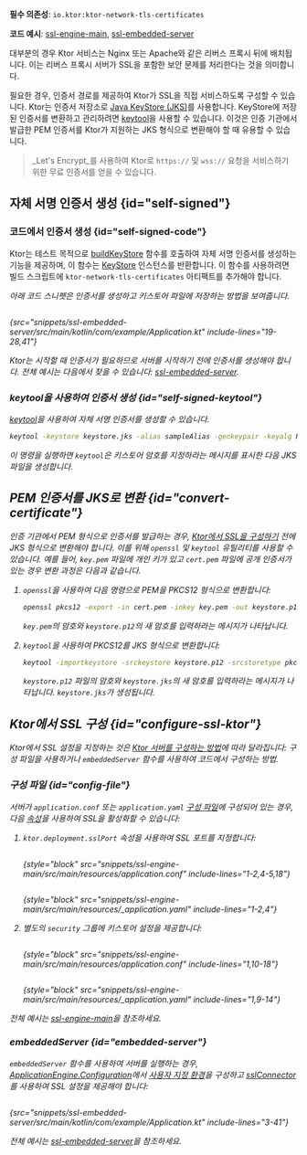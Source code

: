[//]: # (title: Ktor 서버의 SSL 및 인증서)

<show-structure for="chapter" depth="2"/>
<primary-label ref="server-plugin"/>

<tldr>
<p>
<b>필수 의존성</b>: <code>io.ktor:ktor-network-tls-certificates</code>
</p>
<p>
<b>코드 예시</b>: 
<a href="https://github.com/ktorio/ktor-documentation/tree/%ktor_version%/codeSnippets/snippets/ssl-engine-main">ssl-engine-main</a>, 
<a href="https://github.com/ktorio/ktor-documentation/tree/%ktor_version%/codeSnippets/snippets/ssl-embedded-server">ssl-embedded-server</a>
</p>
</tldr>

대부분의 경우 Ktor 서비스는 Nginx 또는 Apache와 같은 리버스 프록시 뒤에 배치됩니다.
이는 리버스 프록시 서버가 SSL을 포함한 보안 문제를 처리한다는 것을 의미합니다.

필요한 경우, 인증서 경로를 제공하여 Ktor가 SSL을 직접 서비스하도록 구성할 수 있습니다.
Ktor는 인증서 저장소로 [Java KeyStore (JKS)](https://docs.oracle.com/javase/8/docs/api/java/security/KeyStore.html)를 사용합니다.
KeyStore에 저장된 인증서를 변환하고 관리하려면 [keytool](https://docs.oracle.com/javase/8/docs/technotes/tools/unix/keytool.html)을 사용할 수 있습니다.
이것은 인증 기관에서 발급한 PEM 인증서를 Ktor가 지원하는 JKS 형식으로 변환해야 할 때 유용할 수 있습니다.

> _Let's Encrypt_를 사용하여 Ktor로 `https://` 및 `wss://` 요청을 서비스하기 위한 무료 인증서를 얻을 수 있습니다.

## 자체 서명 인증서 생성 {id="self-signed"}

### 코드에서 인증서 생성 {id="self-signed-code"}

Ktor는 테스트 목적으로 [buildKeyStore](https://api.ktor.io/ktor-network/ktor-network-tls/ktor-network-tls-certificates/io.ktor.network.tls.certificates/build-key-store.html) 함수를 호출하여 자체 서명 인증서를 생성하는 기능을 제공하며, 이 함수는 [KeyStore](https://docs.oracle.com/en/java/javase/17/docs/api/java.base/java/security/KeyStore.html) 인스턴스를 반환합니다.
이 함수를 사용하려면 빌드 스크립트에 `ktor-network-tls-certificates` 아티팩트를 추가해야 합니다.

<var name="artifact_name" value="ktor-network-tls-certificates"/>
<include from="lib.topic" element-id="add_ktor_artifact"/>

아래 코드 스니펫은 인증서를 생성하고 키스토어 파일에 저장하는 방법을 보여줍니다.

```kotlin
```

{src="snippets/ssl-embedded-server/src/main/kotlin/com/example/Application.kt" include-lines="19-28,41"}

Ktor는 시작할 때 인증서가 필요하므로 서버를 시작하기 전에 인증서를 생성해야 합니다.
전체 예시는 다음에서 찾을 수 있습니다: [ssl-embedded-server](https://github.com/ktorio/ktor-documentation/tree/%ktor_version%/codeSnippets/snippets/ssl-embedded-server).

### keytool을 사용하여 인증서 생성 {id="self-signed-keytool"}

[keytool](https://docs.oracle.com/javase/8/docs/technotes/tools/unix/keytool.html)을 사용하여 자체 서명 인증서를 생성할 수 있습니다.

```Bash
keytool -keystore keystore.jks -alias sampleAlias -genkeypair -keyalg RSA -keysize 4096 -validity 3 -dname 'CN=localhost, OU=ktor, O=ktor, L=Unspecified, ST=Unspecified, C=US'
```

이 명령을 실행하면 `keytool`은 키스토어 암호를 지정하라는 메시지를 표시한 다음 JKS 파일을 생성합니다.

## PEM 인증서를 JKS로 변환 {id="convert-certificate"}

인증 기관에서 PEM 형식으로 인증서를 발급하는 경우, [Ktor에서 SSL을 구성하기](#configure-ssl-ktor) 전에 JKS 형식으로 변환해야 합니다.
이를 위해 `openssl` 및 `keytool` 유틸리티를 사용할 수 있습니다.
예를 들어, `key.pem` 파일에 개인 키가 있고 `cert.pem` 파일에 공개 인증서가 있는 경우 변환 과정은 다음과 같습니다.

1.  `openssl`을 사용하여 다음 명령으로 PEM을 PKCS12 형식으로 변환합니다:
    ```Bash
    openssl pkcs12 -export -in cert.pem -inkey key.pem -out keystore.p12 -name "sampleAlias"
    ```
    `key.pem`의 암호와 `keystore.p12`의 새 암호를 입력하라는 메시지가 나타납니다.

2.  `keytool`을 사용하여 PKCS12를 JKS 형식으로 변환합니다:
    ```Bash
    keytool -importkeystore -srckeystore keystore.p12 -srcstoretype pkcs12 -destkeystore keystore.jks
    ```
    `keystore.p12` 파일의 암호와 `keystore.jks`의 새 암호를 입력하라는 메시지가 나타납니다.
    `keystore.jks`가 생성됩니다.

## Ktor에서 SSL 구성 {id="configure-ssl-ktor"}

Ktor에서 SSL 설정을 지정하는 것은 [Ktor 서버를 구성하는 방법](server-create-and-configure.topic)에 따라 달라집니다: 구성 파일을 사용하거나 `embeddedServer` 함수를 사용하여 코드에서 구성하는 방법.

### 구성 파일 {id="config-file"}

서버가 `application.conf` 또는 `application.yaml` [구성 파일](server-configuration-file.topic)에 구성되어 있는 경우, 다음 [속성](server-configuration-file.topic#predefined-properties)을 사용하여 SSL을 활성화할 수 있습니다:

1.  `ktor.deployment.sslPort` 속성을 사용하여 SSL 포트를 지정합니다:

    <tabs group="config">
    <tab title="application.conf" group-key="hocon">

    ```shell
    ```
    {style="block" src="snippets/ssl-engine-main/src/main/resources/application.conf" include-lines="1-2,4-5,18"}

    </tab>
    <tab title="application.yaml" group-key="yaml">

    ```yaml
    ```
    {style="block" src="snippets/ssl-engine-main/src/main/resources/_application.yaml" include-lines="1-2,4"}

    </tab>
    </tabs>

2.  별도의 `security` 그룹에 키스토어 설정을 제공합니다:

    <tabs group="config">
    <tab title="application.conf" group-key="hocon">

    ```shell
    ```
    {style="block" src="snippets/ssl-engine-main/src/main/resources/application.conf" include-lines="1,10-18"}

    </tab>
    <tab title="application.yaml" group-key="yaml">

    ```yaml
    ```
    {style="block" src="snippets/ssl-engine-main/src/main/resources/_application.yaml" include-lines="1,9-14"}

    </tab>
    </tabs>

전체 예시는 [ssl-engine-main](https://github.com/ktorio/ktor-documentation/tree/%ktor_version%/codeSnippets/snippets/ssl-engine-main)을 참조하세요.

### embeddedServer {id="embedded-server"}

`embeddedServer` 함수를 사용하여 서버를 실행하는 경우, [ApplicationEngine.Configuration](https://api.ktor.io/ktor-server/ktor-server-core/io.ktor.server.engine/-application-engine/-configuration/index.html)에서 [사용자 지정 환경](server-configuration-code.topic#embedded-custom)을 구성하고 [sslConnector](https://api.ktor.io/ktor-server/ktor-server-core/io.ktor.server.engine/ssl-connector.html)를 사용하여 SSL 설정을 제공해야 합니다:

```kotlin
```

{src="snippets/ssl-embedded-server/src/main/kotlin/com/example/Application.kt" include-lines="3-41"}

전체 예시는 [ssl-embedded-server](https://github.com/ktorio/ktor-documentation/tree/%ktor_version%/codeSnippets/snippets/ssl-embedded-server)을 참조하세요.